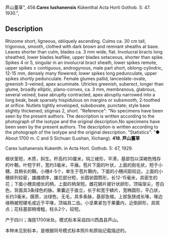 芦山薹草",
456.**Carex lushanensis** Kükenthal Acta Horti Gothob. 5: 47. 1930.",

## Description
Rhizome short, ligneous, obliquely ascending. Culms ca. 30 cm tall, trigonous, smooth, clothed with dark brown and remnant sheaths at base. Leaves shorter than culm, blades ca. 3 mm wide, flat. Involucral bracts long sheathed, lower blades leaflike, upper blades setaceous, shorter than spike. Spikes 4 or 5, singular in an involucral bract sheath, lower spikes remote, upper spikes ± contiguous, androgynous, male part short, oblong-cylindric, 12-15 mm, densely many flowered; lower spikes long pedunculate, upper spikes shortly pedunculate. Female glumes pallid, lanceolate-ovate, greenish 3-veined, apex acuminate. Utricles greenish, suberect, longer than glume, broadly elliptic, plano-convex, ca. 3 mm, membranous, glabrous, several veined, base abruptly contracted, apex abruptly narrowed into a long beak, beak sparsely hispidulous on margins or subsmooth, 2-toothed at orifice. Nutlets tightly enveloped, subobovate, punctate; style base slightly thickened; stigmas 2, short.
  "Reference": "No specimens have been seen by the present authors. The description is written according to the photograph of the isotype and the original description.No specimens have been seen by the present authors. The description is written according to the photograph of the isotype and the original description.
  "Statistics": "● About 1700 m. C and S Sichuan (Lushan, Xichang).
**418. 芦山薹草**

Carex lushanensis Kukenth. in Acta Hort. Gothob. 5: 47, 1929.

根状茎短，木质，斜生。秆高约30厘米，钝三棱形，平滑，基部包以深褐色残存的叶鞘。叶短于秆，宽约3毫米，平展。苞片下面的叶状，上面的刚毛状，短于小穗，具稍长的鞘。小穗4-5个，单生于苞片鞘内，下面的小穗间距较远，上面的小穗排列较密，雄雌顺序，雄花部分短，长圆状圆筒形，长12-15毫米，具密生的花；下面小穗具细长的柄，上面的柄渐短。雌花鳞片披针状卵形，顶端渐尖，苍白色，背面具3条绿色的脉。果囊近于直立，长于和宽于鳞片，宽椭圆形，平凸状，长约3毫米，膜质，淡绿色，无毛，具多条脉，基部急缩，上部急狭成长喙，喙边缘稍被短硬毛或近于平喙，顶端具二齿。小坚果紧包于果囊内，近倒卵形，具斑点；花柱基部稍增粗，柱头2个，较短。

产于四川；海拔1700米处。模式标本采自四川西昌县芦山。

本种未见到标本，是根据同号模式标本照片和原始记载描述的。
